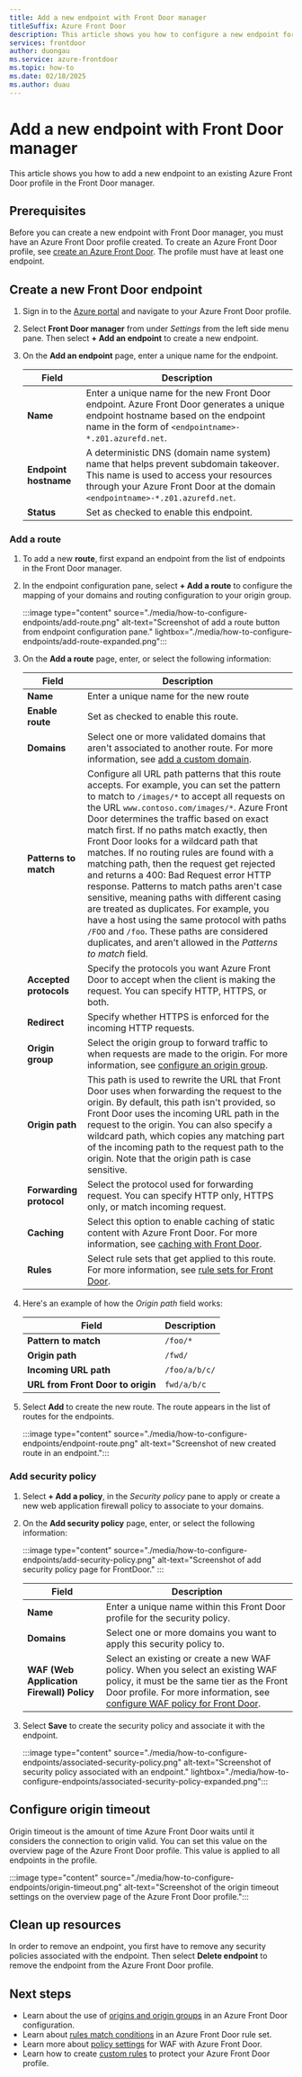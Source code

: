 ```yaml
---
title: Add a new endpoint with Front Door manager
titleSuffix: Azure Front Door
description: This article shows you how to configure a new endpoint for an existing Azure Front Door profile with Front Door manager.
services: frontdoor
author: duongau
ms.service: azure-frontdoor
ms.topic: how-to
ms.date: 02/18/2025
ms.author: duau
---
```


# Add a new endpoint with Front Door manager

This article shows you how to add a new endpoint to an existing Azure Front Door profile in the Front Door manager.

## Prerequisites

Before you can create a new endpoint with Front Door manager, you must have an Azure Front Door profile created. To create an Azure Front Door profile, see [create an Azure Front Door](create-front-door-portal.md). The profile must have at least one endpoint.

## Create a new Front Door endpoint

1. Sign in to the [Azure portal](https://portal.azure.com) and navigate to your Azure Front Door profile.

1. Select **Front Door manager** from under *Settings* from the left side menu pane. Then select **+ Add an endpoint** to create a new endpoint.

1. On the **Add an endpoint** page, enter a unique name for the endpoint.

    | Field                | Description                                                                                                                |
    |----------------------|----------------------------------------------------------------------------------------------------------------------------|
    | **Name**             | Enter a unique name for the new Front Door endpoint. Azure Front Door generates a unique endpoint hostname based on the endpoint name in the form of `<endpointname>-*.z01.azurefd.net`. |
    | **Endpoint hostname**| A deterministic DNS (domain name system) name that helps prevent subdomain takeover. This name is used to access your resources through your Azure Front Door at the domain `<endpointname>-*.z01.azurefd.net`. |
    | **Status**           | Set as checked to enable this endpoint.                                                                                    |

### Add a route

1. To add a new **route**, first expand an endpoint from the list of endpoints in the Front Door manager.

1. In the endpoint configuration pane, select **+ Add a route** to configure the mapping of your domains and routing configuration to your origin group.

    :::image type="content" source="./media/how-to-configure-endpoints/add-route.png" alt-text="Screenshot of add a route button from endpoint configuration pane." lightbox="./media/how-to-configure-endpoints/add-route-expanded.png":::

1. On the **Add a route** page, enter, or select the following information:


   
    | Field | Description |
    |--|--|
    | **Name** | Enter a unique name for the new route |
    | **Enable route** | Set as checked to enable this route. |
    | **Domains** | Select one or more validated domains that aren't associated to another route. For more information, see [add a custom domain](standard-premium/how-to-add-custom-domain.md). |
    | **Patterns to match** | Configure all URL path patterns that this route accepts. For example, you can set the pattern to match to `/images/*` to accept all requests on the URL `www.contoso.com/images/*`. Azure Front Door determines the traffic based on exact match first. If no paths match exactly, then Front Door looks for a wildcard path that matches. If no routing rules are found with a matching path, then the request get rejected and returns a 400: Bad Request error HTTP response. Patterns to match paths aren't case sensitive, meaning paths with different casing are treated as duplicates. For example, you have a host using the same protocol with paths `/FOO` and `/foo`. These paths are considered duplicates, and aren't allowed in the *Patterns to match* field. |
    | **Accepted protocols** | Specify the protocols you want Azure Front Door to accept when the client is making the request. You can specify HTTP, HTTPS, or both. |
    | **Redirect** | Specify whether HTTPS is enforced for the incoming HTTP requests. |
    | **Origin group** | Select the origin group to forward traffic to when requests are made to the origin. For more information, see [configure an origin group](standard-premium/how-to-create-origin.md). |
    | **Origin path** | This path is used to rewrite the URL that Front Door uses when forwarding the request to the origin. By default, this path isn't provided, so Front Door uses the incoming URL path in the request to the origin. You can also specify a wildcard path, which copies any matching part of the incoming path to the request path to the origin. Note that the origin path is case sensitive. |
    | **Forwarding protocol** | Select the protocol used for forwarding request. You can specify HTTP only, HTTPS only, or match incoming request. |
    | **Caching** | Select this option to enable caching of static content with Azure Front Door. For more information, see [caching with Front Door](front-door-caching.md). |
    | **Rules** | Select rule sets that get applied to this route. For more information, see [rule sets for Front Door](front-door-rules-engine.md). |

1. Here's an example of how the *Origin path* field works:

    | Field                | Description                |
    |----------------------|----------------------------|
    | **Pattern to match**     | `/foo/*`                     |
    | **Origin path**          | `/fwd/`                     |
    | **Incoming URL path**    | `/foo/a/b/c/`                |
    | **URL from Front Door to origin** | `fwd/a/b/c`         |
    
1. Select **Add** to create the new route. The route appears in the list of routes for the endpoints.

    :::image type="content" source="./media/how-to-configure-endpoints/endpoint-route.png" alt-text="Screenshot of new created route in an endpoint.":::

### Add security policy

1. Select **+ Add a policy**, in the *Security policy* pane to apply or create a new web application firewall policy to associate to your domains.

1. On the **Add security policy** page, enter, or select the following information:

    :::image type="content" source="./media/how-to-configure-endpoints/add-security-policy.png" alt-text="Screenshot of add security policy page for FrontDoor." :::

    | Field                       | Description                                                                                                      |
    |-----------------------------|------------------------------------------------------------------------------------------------------------------|
    | **Name**                    | Enter a unique name within this Front Door profile for the security policy.                                       |
    | **Domains**                 | Select one or more domains you want to apply this security policy to.                                             |
    | **WAF (Web Application Firewall) Policy** | Select an existing or create a new WAF policy. When you select an existing WAF policy, it must be the same tier as the Front Door profile. For more information, see [configure WAF policy for Front Door](../web-application-firewall/afds/waf-front-door-create-portal.md). |

1. Select **Save** to create the security policy and associate it with the endpoint.

    :::image type="content" source="./media/how-to-configure-endpoints/associated-security-policy.png" alt-text="Screenshot of security policy associated with an endpoint." lightbox="./media/how-to-configure-endpoints/associated-security-policy-expanded.png":::

## Configure origin timeout

Origin timeout is the amount of time Azure Front Door waits until it considers the connection to origin valid. You can set this value on the overview page of the Azure Front Door profile. This value is applied to all endpoints in the profile.

:::image type="content" source="./media/how-to-configure-endpoints/origin-timeout.png" alt-text="Screenshot of the origin timeout settings on the overview page of the Azure Front Door profile.":::

## Clean up resources

In order to remove an endpoint, you first have to remove any security policies associated with the endpoint. Then select **Delete endpoint** to remove the endpoint from the Azure Front Door profile.

## Next steps

* Learn about the use of [origins and origin groups](origin.md) in an Azure Front Door configuration.
* Learn about [rules match conditions](rules-match-conditions.md) in an Azure Front Door rule set.
* Learn more about [policy settings](../web-application-firewall/afds/waf-front-door-policy-settings.md) for WAF with Azure Front Door.
* Learn how to create [custom rules](../web-application-firewall/afds/waf-front-door-custom-rules.md) to protect your Azure Front Door profile.

